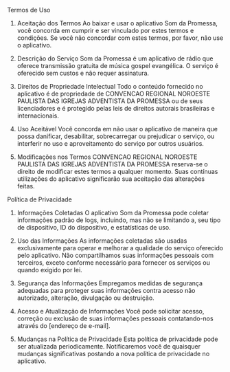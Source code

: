 Termos de Uso
1. Aceitação dos Termos
Ao baixar e usar o aplicativo Som da Promessa, você concorda em cumprir e ser vinculado por estes termos e condições. Se você não concordar com estes termos, por favor, não use o aplicativo.

2. Descrição do Serviço
Som da Promessa é um aplicativo de rádio que oferece transmissão gratuita de música gospel evangélica. O serviço é oferecido sem custos e não requer assinatura.

3. Direitos de Propriedade Intelectual
Todo o conteúdo fornecido no aplicativo é de propriedade de CONVENCAO REGIONAL NOROESTE PAULISTA DAS IGREJAS ADVENTISTA DA PROMESSA ou de seus licenciadores e é protegido pelas leis de direitos autorais brasileiras e internacionais.

4. Uso Aceitável
Você concorda em não usar o aplicativo de maneira que possa danificar, desabilitar, sobrecarregar ou prejudicar o serviço, ou interferir no uso e aproveitamento do serviço por outros usuários.

5. Modificações nos Termos
CONVENCAO REGIONAL NOROESTE PAULISTA DAS IGREJAS ADVENTISTA DA PROMESSA reserva-se o direito de modificar estes termos a qualquer momento. Suas contínuas utilizações do aplicativo significarão sua aceitação das alterações feitas.

Política de Privacidade
1. Informações Coletadas
O aplicativo Som da Promessa pode coletar informações padrão de logs, incluindo, mas não se limitando a, seu tipo de dispositivo, ID do dispositivo, e estatísticas de uso.

2. Uso das Informações
As informações coletadas são usadas exclusivamente para operar e melhorar a qualidade do serviço oferecido pelo aplicativo. Não compartilhamos suas informações pessoais com terceiros, exceto conforme necessário para fornecer os serviços ou quando exigido por lei.

3. Segurança das Informações
Empregamos medidas de segurança adequadas para proteger suas informações contra acesso não autorizado, alteração, divulgação ou destruição.

4. Acesso e Atualização de Informações
Você pode solicitar acesso, correção ou exclusão de suas informações pessoais contatando-nos através do [endereço de e-mail].

5. Mudanças na Política de Privacidade
Esta política de privacidade pode ser atualizada periodicamente. Notificaremos você de quaisquer mudanças significativas postando a nova política de privacidade no aplicativo.
